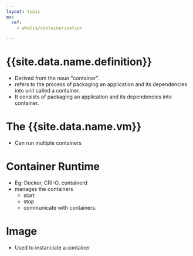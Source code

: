 ```yaml
---
layout: topic
mx:
  ref:
    - whatis/containerization

---
```


# {{site.data.name.definition}}
- Derived from the noun "container".
- refers to the process of packaging an application and its dependencies into unit called a container.
- It consists of packaging an application and its dependencies into container.

# The {{site.data.name.vm}}
- Can run multiple containers

# Container Runtime
- Eg: Docker, CRI-O, containerd
- manages the containers
  - start
  - stop
  - communicate with containers.

# Image
- Used to instanciate a container